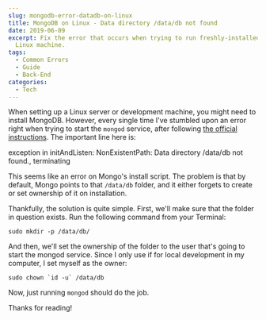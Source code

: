 ```yaml
---
slug: mongodb-error-datadb-on-linux
title: MongoDB on Linux - Data directory /data/db not found
date: 2019-06-09
excerpt: Fix the error that occurs when trying to run freshly-installed MongoDB on a
  Linux machine.
tags:
  - Common Errors
  - Guide
  - Back-End
categories:
  - Tech
---
```


<script context="module">
  import CodeBlock from "$lib/components/molecules/CodeBlock.svelte";
  import Callout from "$lib/components/molecules/Callout.svelte";

  import { getSrcsetFromImport } from "$lib/utils/functions";
  import CoverImage from './cover.jpg?width=1600&format=avif;webp;png;jpg&meta&imagetools';

  metadata.coverImage = getSrcsetFromImport(CoverImage);
</script>

When setting up a Linux server or development machine, you might need to install MongoDB. However, every single time I've stumbled upon an error right when trying to start the `mongod` service, after following [the official instructions](https://docs.mongodb.com/manual/tutorial/install-mongodb-on-ubuntu/). The important line here is:

<Callout type="error">
  exception in initAndListen: NonExistentPath: Data directory /data/db not found., terminating
</Callout>

This seems like an error on Mongo's install script. The problem is that by default, Mongo points to that `/data/db` folder, and it either forgets to create or set ownership of it on installation.

Thankfully, the solution is quite simple. First, we'll make sure that the folder in question exists. Run the following command from your Terminal:

<CodeBlock lang="shell">

```shell
sudo mkdir -p /data/db/
```

</CodeBlock>

And then, we'll set the ownership of the folder to the user that's going to start the mongod service. Since I only use if for local development in my computer, I set myself as the owner:

<CodeBlock lang="shell">

```shell
sudo chown `id -u` /data/db
```

</CodeBlock>

Now, just running `mongod` should do the job.

Thanks for reading!
